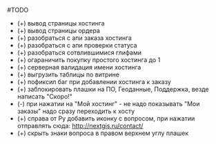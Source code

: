 #TODO

- (+) вывод страницы хостинга 
- (+) вывод страницы ордера
- (+) разобраться с апи заказа хостинга
- (+) разобраться с апи проверки статуса
- (+) разобраться сотвлившимися глифами
- (+) огараничить покупку простого хостинга до 1 
- (+) серверная валидация имени хостинга
- (+) выгрузить таблицы по витрине
- (+) пофиксил баг при добавлении хостинга к заказу
- (+) заблокировать плашки на ПО, Геоданные, Поддержка, везде написать "Скоро!"
- (-) при нажатии на "Мой хостинг" - не надо показывать "Мои заказы" надо сразу переходить к хосту
- (+) справа от Ру добавить иконку с вопросом, при нажатии отправлять сюда: http://nextgis.ru/contact/
- (+) скрыть знаки вопроса в правом верхнем углу плашек

